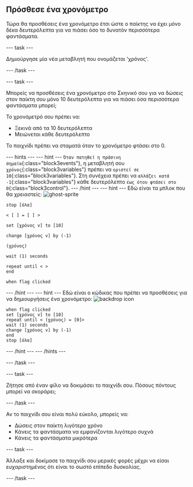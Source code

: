 ## Πρόσθεσε ένα χρονόμετρο

Τώρα θα προσθέσεις ένα χρονόμετρο έτσι ώστε ο παίκτης να έχει μόνο δέκα δευτερόλεπτα για να πιάσει όσο το δυνατόν περισσότερα φαντάσματα.

--- task ---

Δημιούργησε μία νέα μεταβλητή που ονομάζεται 'χρόνος'.

--- /task ---

--- task ---

Μπορείς να προσθέσεις ένα χρονόμετρο στο Σκηνικό σου για να δώσεις στον παίκτη σου μόνο 10 δευτερόλεπτα για να πιάσει όσα περισσότερα φαντάσματα μπορεί;

Το χρονόμετρό σου πρέπει να:

+ Ξεκινά από τα 10 δευτερόλεπτα
+ Μειώνεται κάθε δευτερόλεπτο

Το παιχνίδι πρέπει να σταματά όταν το χρονόμετρο φτάσει στο 0.

--- hints ---
 --- hint --- `Όταν πατηθεί η πράσινη σημαία`{:class="block3events"}, η μεταβλητή σου `χρόνος`{:class="block3variables"} πρέπει να `οριστεί σε 10`{:class="block3variables"}. Στη συνέχεια πρέπει να `αλλάζει κατά -1`{:class="block3variables"} κάθε δευτερόλεπτο `έως ότου φτάσει στο 0`{:class="block3control"}.
--- /hint ---
 --- hint --- Εδώ είναι τα μπλοκ που θα χρειαστείς: ![ghost-sprite](images/ghost-backdrop.png)

```blocks3
stop [όλα]

< [ ] = [ ] >

set [χρόνος v] to [10]

change [χρόνος v] by (-1)

(χρόνος)

wait (1) seconds

repeat until < >
end

when flag clicked

```

--- /hint --- --- hint --- Εδώ είναι ο κώδικας που πρέπει να προσθέσεις για να δημιουργήσεις ένα χρονόμετρο: ![backdrop icon](images/ghost-backdrop.png)

```blocks3
when flag clicked
set [χρόνος v] to [10]
repeat until < (χρόνος) = [0]> 
wait (1) seconds
change [χρόνος v] by (-1)
end
stop [όλα]
```

--- /hint --- --- /hints ---

--- /task ---

--- task ---

Ζήτησε από έναν φίλο να δοκιμάσει το παιχνίδι σου. Πόσους πόντους μπορεί να σκοράρει;

--- /task ---

Αν το παιχνίδι σου είναι πολύ εύκολο, μπορείς να:

+ Δώσεις στον παίκτη λιγότερο χρόνο
+ Κάνεις τα φαντάσματα να εμφανίζονται λιγότερο συχνά
+ Κάνεις τα φαντάσματα μικρότερα

--- task ---

Άλλαξε και δοκίμασε το παιχνίδι σου μερικές φορές μέχρι να είσαι ευχαριστημένος ότι είναι το σωστό επίπεδο δυσκολίας.

--- /task ---
